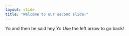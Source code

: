 ```yaml
---
layout: slide
title: "Welcome to our second slide!"
---
```

Yo and then he said hey Yo
Use the left arrow to go back!

